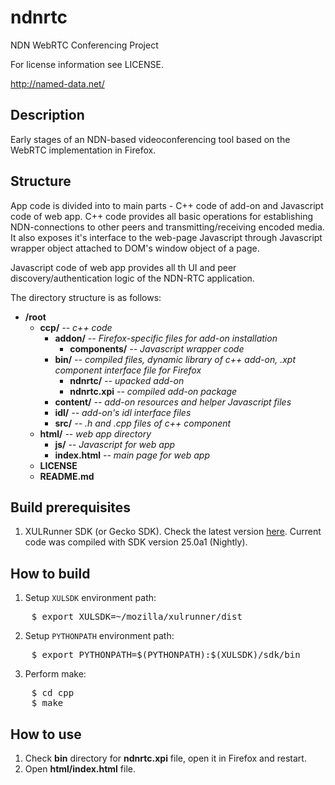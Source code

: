 ndnrtc
======

NDN WebRTC Conferencing Project

For license information see LICENSE.

http://named-data.net/

Description
----

Early stages of an NDN-based videoconferencing tool based on the WebRTC implementation in Firefox.

Structure
----
App code is divided into to main parts - C++ code of add-on and Javascript code of web app.
C++ code provides all basic operations for establishing NDN-connections to other peers and transmitting/receiving encoded media. It also exposes it's interface to the web-page Javascript through Javascript wrapper object attached to DOM's window object of a page.

Javascript code of web app provides all th UI and peer discovery/authentication logic of the NDN-RTC application.

The directory structure is as follows:

* **/root**
    * **ccp/** *-- c++ code*
        * **addon/** *-- Firefox-specific files for add-on installation*
            * **components/** *-- Javascript wrapper code*
        * **bin/** *-- compiled files, dynamic library of c++ add-on, .xpt component interface file for Firefox*
            * **ndnrtc/** *-- upacked add-on*
            * **ndnrtc.xpi** *-- compiled add-on package*
        * **content/** *-- add-on resources and helper Javascript files*
        * **idl/** *-- add-on's idl interface files*
        * **src/** *-- .h and .cpp files of c++ component*
    * **html/** *-- web app directory*
        * **js/** *-- Javascript for web app*
        * **index.html** *-- main page for web app*
    * **LICENSE**
    * **README.md**

Build prerequisites
----
1. XULRunner SDK (or Gecko SDK). Check the latest version [here](http://ftp.mozilla.org/pub/mozilla.org/xulrunner/nightly/latest-trunk/). Current code was compiled with SDK version 25.0a1 (Nightly).

How to build
----
1. Setup `XULSDK` environment path:
<pre>
    $ export XULSDK=~/mozilla/xulrunner/dist
</pre>
    
2. Setup `PYTHONPATH` environment path:
<pre>
    $ export PYTHONPATH=$(PYTHONPATH):$(XULSDK)/sdk/bin
</pre>

3. Perform make:
<pre>
    $ cd cpp
    $ make
</pre>

How to use
----
1. Check **bin** directory for **ndnrtc.xpi** file, open it in Firefox and restart.
2. Open **html/index.html** file.
